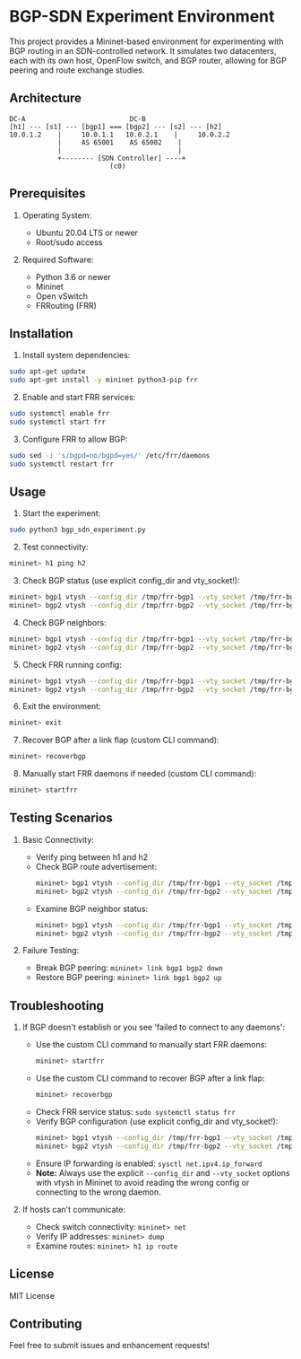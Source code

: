 # BGP-SDN Experiment Environment

This project provides a Mininet-based environment for experimenting with BGP routing in an SDN-controlled network. It simulates two datacenters, each with its own host, OpenFlow switch, and BGP router, allowing for BGP peering and route exchange studies.

## Architecture

```
DC-A                          DC-B
[h1] --- [s1] --- [bgp1] === [bgp2] --- [s2] --- [h2]
10.0.1.2    |     10.0.1.1   10.0.2.1    |     10.0.2.2
            |     AS 65001    AS 65002    |
            |                             |
            +-------- [SDN Controller] ----+
                         (c0)
```

## Prerequisites

1. Operating System:
   - Ubuntu 20.04 LTS or newer
   - Root/sudo access

2. Required Software:
   - Python 3.6 or newer
   - Mininet
   - Open vSwitch
   - FRRouting (FRR)

## Installation

1. Install system dependencies:
```bash
sudo apt-get update
sudo apt-get install -y mininet python3-pip frr
```

2. Enable and start FRR services:
```bash
sudo systemctl enable frr
sudo systemctl start frr
```

3. Configure FRR to allow BGP:
```bash
sudo sed -i 's/bgpd=no/bgpd=yes/' /etc/frr/daemons
sudo systemctl restart frr
```

## Usage

1. Start the experiment:
```bash
sudo python3 bgp_sdn_experiment.py
```

2. Test connectivity:
```bash
mininet> h1 ping h2
```

3. Check BGP status (use explicit config_dir and vty_socket!):
```bash
mininet> bgp1 vtysh --config_dir /tmp/frr-bgp1 --vty_socket /tmp/frr-bgp1/sockets -c "show ip bgp summary"
mininet> bgp2 vtysh --config_dir /tmp/frr-bgp2 --vty_socket /tmp/frr-bgp2/sockets -c "show ip bgp summary"
```

4. Check BGP neighbors:
```bash
mininet> bgp1 vtysh --config_dir /tmp/frr-bgp1 --vty_socket /tmp/frr-bgp1/sockets -c "show ip bgp neighbors"
mininet> bgp2 vtysh --config_dir /tmp/frr-bgp2 --vty_socket /tmp/frr-bgp2/sockets -c "show ip bgp neighbors"
```

5. Check FRR running config:
```bash
mininet> bgp1 vtysh --config_dir /tmp/frr-bgp1 --vty_socket /tmp/frr-bgp1/sockets -c "show running-config"
mininet> bgp2 vtysh --config_dir /tmp/frr-bgp2 --vty_socket /tmp/frr-bgp2/sockets -c "show running-config"
```

6. Exit the environment:
```bash
mininet> exit
```

7. Recover BGP after a link flap (custom CLI command):
```bash
mininet> recoverbgp
```

8. Manually start FRR daemons if needed (custom CLI command):
```bash
mininet> startfrr
```

## Testing Scenarios

1. Basic Connectivity:
   - Verify ping between h1 and h2
   - Check BGP route advertisement:
     ```bash
     mininet> bgp1 vtysh --config_dir /tmp/frr-bgp1 --vty_socket /tmp/frr-bgp1/sockets -c "show ip bgp"
     mininet> bgp2 vtysh --config_dir /tmp/frr-bgp2 --vty_socket /tmp/frr-bgp2/sockets -c "show ip bgp"
     ```
   - Examine BGP neighbor status:
     ```bash
     mininet> bgp1 vtysh --config_dir /tmp/frr-bgp1 --vty_socket /tmp/frr-bgp1/sockets -c "show ip bgp neighbors"
     mininet> bgp2 vtysh --config_dir /tmp/frr-bgp2 --vty_socket /tmp/frr-bgp2/sockets -c "show ip bgp neighbors"
     ```

2. Failure Testing:
   - Break BGP peering: `mininet> link bgp1 bgp2 down`
   - Restore BGP peering: `mininet> link bgp1 bgp2 up`

## Troubleshooting

1. If BGP doesn't establish or you see 'failed to connect to any daemons':
   - Use the custom CLI command to manually start FRR daemons:
     ```bash
     mininet> startfrr
     ```
   - Use the custom CLI command to recover BGP after a link flap:
     ```bash
     mininet> recoverbgp
     ```
   - Check FRR service status: `sudo systemctl status frr`
   - Verify BGP configuration (use explicit config_dir and vty_socket!):
     ```bash
     mininet> bgp1 vtysh --config_dir /tmp/frr-bgp1 --vty_socket /tmp/frr-bgp1/sockets -c "show running-config"
     mininet> bgp2 vtysh --config_dir /tmp/frr-bgp2 --vty_socket /tmp/frr-bgp2/sockets -c "show running-config"
     ```
   - Ensure IP forwarding is enabled: `sysctl net.ipv4.ip_forward`
   - **Note:** Always use the explicit `--config_dir` and `--vty_socket` options with vtysh in Mininet to avoid reading the wrong config or connecting to the wrong daemon.

2. If hosts can't communicate:
   - Check switch connectivity: `mininet> net`
   - Verify IP addresses: `mininet> dump`
   - Examine routes: `mininet> h1 ip route`

## License

MIT License

## Contributing

Feel free to submit issues and enhancement requests! 